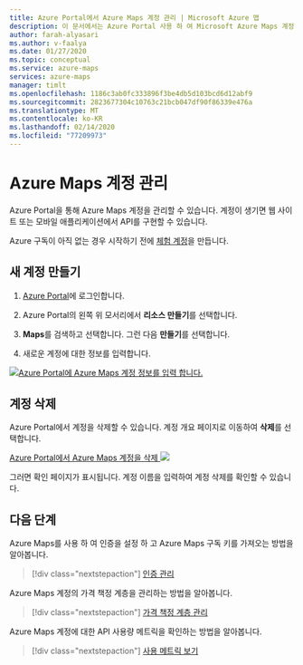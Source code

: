 ```yaml
---
title: Azure Portal에서 Azure Maps 계정 관리 | Microsoft Azure 맵
description: 이 문서에서는 Azure Portal 사용 하 여 Microsoft Azure Maps 계정을 관리 하는 방법을 알아봅니다.
author: farah-alyasari
ms.author: v-faalya
ms.date: 01/27/2020
ms.topic: conceptual
ms.service: azure-maps
services: azure-maps
manager: timlt
ms.openlocfilehash: 1186c3ab0fc333896f3be4db5d103bcd6d12abf9
ms.sourcegitcommit: 2823677304c10763c21bcb047df90f86339e476a
ms.translationtype: MT
ms.contentlocale: ko-KR
ms.lasthandoff: 02/14/2020
ms.locfileid: "77209973"
---
```

# <a name="manage-your-azure-maps-account"></a>Azure Maps 계정 관리

Azure Portal을 통해 Azure Maps 계정을 관리할 수 있습니다. 계정이 생기면 웹 사이트 또는 모바일 애플리케이션에서 API를 구현할 수 있습니다.

Azure 구독이 아직 없는 경우 시작하기 전에 [체험 계정](https://azure.microsoft.com/free/?WT.mc_id=A261C142F)을 만듭니다.

## <a name="create-a-new-account"></a>새 계정 만들기

1. [Azure Portal](https://portal.azure.com)에 로그인합니다.

2. Azure Portal의 왼쪽 위 모서리에서 **리소스 만들기**를 선택합니다.

3. **Maps**를 검색하고 선택합니다. 그런 다음 **만들기**를 선택합니다.

4. 새로운 계정에 대한 정보를 입력합니다.

[![Azure Portal에 Azure Maps 계정 정보를 입력 합니다.](./media/how-to-manage-account-keys/new-account-portal.png)](./media/how-to-manage-account-keys/new-account-portal.png#lightbox)

## <a name="delete-an-account"></a>계정 삭제

Azure Portal에서 계정을 삭제할 수 있습니다. 계정 개요 페이지로 이동하여 **삭제**를 선택합니다.

[Azure Portal에서 Azure Maps 계정을 삭제 ![](./media/how-to-manage-account-keys/account-delete-portal.png)](./media/how-to-manage-account-keys/account-delete-portal.png#lightbox)

그러면 확인 페이지가 표시됩니다. 계정 이름을 입력하여 계정 삭제를 확인할 수 있습니다.

## <a name="next-steps"></a>다음 단계

Azure Maps를 사용 하 여 인증을 설정 하 고 Azure Maps 구독 키를 가져오는 방법을 알아봅니다.
> [!div class="nextstepaction"]
> [인증 관리](how-to-manage-authentication.md)

Azure Maps 계정의 가격 책정 계층을 관리하는 방법을 알아봅니다.
> [!div class="nextstepaction"] 
> [가격 책정 계층 관리](how-to-manage-pricing-tier.md)

Azure Maps 계정에 대한 API 사용량 메트릭을 확인하는 방법을 알아봅니다.
> [!div class="nextstepaction"] 
> [사용 메트릭 보기](how-to-view-api-usage.md)
